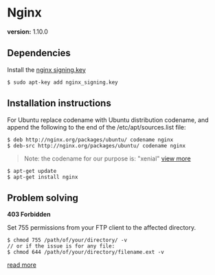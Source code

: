 # Nginx

**version:** 1.10.0

## Dependencies
Install the [nginx signing.key](http://nginx.org/keys/nginx_signing.key)
```
$ sudo apt-key add nginx_signing.key
```

## Installation instructions

For Ubuntu replace codename with Ubuntu distribution codename, and append the following to the end of the /etc/apt/sources.list file:

```
$ deb http://nginx.org/packages/ubuntu/ codename nginx
$ deb-src http://nginx.org/packages/ubuntu/ codename nginx
```

> Note: the codename for our purpose is: "xenial" [view more](http://nginx.org/en/linux_packages.html#distributions)


```
$ apt-get update
$ apt-get install nginx
```

## Problem solving
**403 Forbidden**

Set 755 permissions from your FTP client to the affected directory.
```
$ chmod 755 /path/of/your/directory/ -v
// or if the issue is for any file:
$ chmod 644 /path/of/your/directory/filename.ext -v

 ```

[read more](http://nginx.org/en/linux_packages.html#stable)
